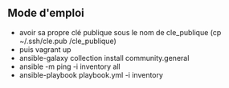 ## Mode d'emploi

  * avoir sa propre clé publique sous le nom de cle_publique (cp ~/.ssh/cle.pub /cle_publique)
  * puis vagrant up 
  * ansible-galaxy collection install community.general
  * ansible -m ping -i inventory all
  * ansible-playbook playbook.yml -i inventory
